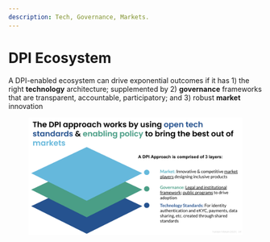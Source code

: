 ```yaml
---
description: Tech, Governance, Markets.
---
```


# DPI Ecosystem

A DPI-enabled ecosystem can drive exponential outcomes if it has 1) the right **technology** architecture; supplemented by 2) **governance** frameworks that are transparent, accountable, participatory; and 3) robust **market** innovation

<figure><img src=".gitbook/assets/dpi_approach.png" alt=""><figcaption></figcaption></figure>
